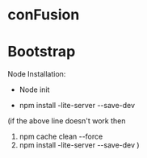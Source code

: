 # conFusion
# Bootstrap


Node Installation:

- Node init

- npm install -lite-server --save-dev

(if the above line doesn't work then
1. npm cache clean --force
2. npm install -lite-server --save-dev
)

